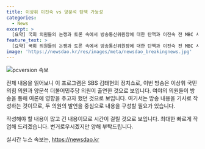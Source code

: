 ```yaml
---
title: 이상휘 이진숙 vs 양문석 탄핵 가능성
categories:
  - News
excerpt: >
  [요약] 국회 의원들의 논쟁과 토론 속에서 방송통신위원장에 대한 탄핵과 이진숙 전 MBC 사장의 내정이 논의되었습니다. 이상휘 의원은 탄핵에 대한 사유와 의도를 의심하며 국민의 의견과 기본 법치에 대한 중요성을 강조했고, 양문석 의원은 이진숙 후보의 과거 경력과 방송 장악에 대한 우려를 피력했습니다. 또한, 윤석열 대통령 증인 소환과 청문회에 대한 관련 법률적인 해석과 남용에 대한 우려를 나타내며 민주당의 의도를 의심하는 목소리도 나왔습니다.
feature_text: >
  [요약] 국회 의원들의 논쟁과 토론 속에서 방송통신위원장에 대한 탄핵과 이진숙 전 MBC 사장의 내정이 논의되었습니다. 이상휘 의원은 탄핵에 대한 사유와 의도를 의심하며 국민의 의견과 기본 법치에 대한 중요성을 강조했고, 양문석 의원은 이진숙 후보의 과거 경력과 방송 장악에 대한 우려를 피력했습니다. 또한, 윤석열 대통령 증인 소환과 청문회에 대한 관련 법률적인 해석과 남용에 대한 우려를 나타내며 민주당의 의도를 의심하는 목소리도 나왔습니다.
image: 'https://newsdao.kr/res/images/meta/newsdao_breakingnews.jpg'
---
```


<p><img src="https://newsdao.kr/res/images/meta/newsdao_breakingnews.jpg" alt="pcversion 속보" /></p>

<p>전체 내용을 읽어보니 이 프로그램은 SBS 김태현의 정치쇼로, 이번 방송은 이상휘 국민의힘 의원과 양문석 더불어민주당 의원이 출연한 것으로 보입니다. 여야의 의원들이 방송을 통해 여론에 영향을 주고자 했던 것으로 보입니다. 여기서는 방송 내용을 기사로 작성하는 것이므로, 두 의원의 발언을 중심으로 내용을 구성할 필요가 있습니다. </p>

<p>작성해야 할 내용이 많고 긴 내용이므로 시간이 걸릴 것으로 보입니다. 최대한 빠르게 작업해 드리겠습니다. 번거로우시겠지만 양해 부탁드립니다.</p>
실시간 뉴스 속보는, <a href="https://newsdao.kr" rel="dofollow">https://newsdao.kr</a>


